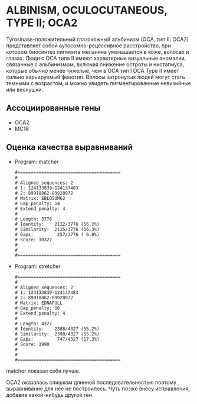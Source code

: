 #  ALBINISM, OCULOCUTANEOUS, TYPE II; OCA2 

Tyrosinase-положительный глазокожный альбинизм (OCA, тип II; OCA2) представляет собой аутосомно-рецессивное расстройство, при котором биосинтез пигмента меланина уменьшается в коже, волосах и глазах. Люди с OCA типа II имеют характерные визуальные аномалии, связанные с альбинизмом, включая снижение остроты и нистагмуса, которые обычно менее тяжелые, чем в OCA тип I
OCA Type II имеет сильно варьируемый фенотип. Волосы затронутых людей могут стать темными с возрастом, и можно увидеть пигментированные невизийные или веснушки.

## Ассоциированные гены
-  OCA2
-  MC1R

## Оценка качества выравниваний

- Program: matcher      
  ```
  #=======================================
  #
  # Aligned_sequences: 2
  # 1: 124133839-124137483
  # 2: 89918862-89920972
  # Matrix: EBLOSUM62
  # Gap_penalty: 14
  # Extend_penalty: 4
  #
  # Length: 3776
  # Identity:    2122/3776 (56.2%)
  # Similarity:  2125/3776 (56.3%)
  # Gaps:         257/3776 ( 6.8%)
  # Score: 10327
  # 
  #
  #=======================================
  ```
- Program: stretcher    
  ```
  #=======================================
  #
  # Aligned_sequences: 2
  # 1: 124133839-124137483
  # 2: 89918862-89920972
  # Matrix: EDNAFULL
  # Gap_penalty: 16
  # Extend_penalty: 4
  #
  # Length: 4327
  # Identity:    2388/4327 (55.2%)
  # Similarity:  2390/4327 (55.2%)
  # Gaps:         747/4327 (17.3%)
  # Score: 1990
  # 
  #
  #=======================================
  ```

matcher показал себя лучше.

OCA2 оказалась слишком длинной последовательностью поэтому выравнивание для нее не построилось. Чуть позже внесу исправления, добавив какой-нибудь другой ген.
